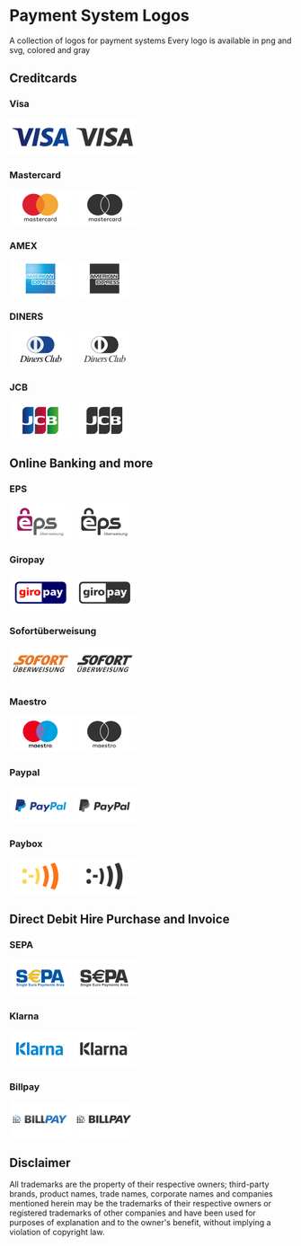 # Payment System Logos
A collection of logos for payment systems
Every logo is available in png and svg, colored and gray

## Creditcards

### Visa
<img src="logos@2x/color/visa@2x.png" width="110px" height="64px">
<img src="logos@2x/dark/visa-dark@2x.png" width="110px" height="64px">

### Mastercard
<img src="logos@2x/color/mastercard@2x.png" width="110px" height="64px">
<img src="logos@2x/dark/mastercard-dark@2x.png" width="110px" height="64px">

### AMEX
<img src="logos@2x/color/amex@2x.png" width="110px" height="64px">
<img src="logos@2x/dark/amex-dark@2x.png" width="110px" height="64px">

### DINERS
<img src="logos@2x/color/diners@2x.png" width="110px" height="64px">
<img src="logos@2x/dark/diners-dark@2x.png" width="110px" height="64px">

### JCB
<img src="logos@2x/color/jcb@2x.png" width="110px" height="64px">
<img src="logos@2x/dark/jcb-dark@2x.png" width="110px" height="64px">

## Online Banking and more

### EPS
<img src="logos@2x/color/eps@2x.png" width="110px" height="64px">
<img src="logos@2x/dark/eps-dark@2x.png" width="110px" height="64px">

### Giropay
<img src="logos@2x/color/giropay@2x.png" width="110px" height="64px">
<img src="logos@2x/dark/giropay-dark@2x.png" width="110px" height="64px">

### Sofortüberweisung
<img src="logos@2x/color/sofort@2x.png" width="110px" height="64px">
<img src="logos@2x/dark/sofort-dark@2x.png" width="110px" height="64px">

### Maestro
<img src="logos@2x/color/maestro@2x.png" width="110px" height="64px">
<img src="logos@2x/dark/maestro-dark@2x.png" width="110px" height="64px">

### Paypal
<img src="logos@2x/color/paypal@2x.png" width="110px" height="64px">
<img src="logos@2x/dark/paypal-dark@2x.png" width="110px" height="64px">

### Paybox
<img src="logos@2x/color/paybox@2x.png" width="110px" height="64px">
<img src="logos@2x/dark/paybox-dark@2x.png" width="110px" height="64px">

## Direct Debit Hire Purchase and Invoice

### SEPA
<img src="logos@2x/color/sepa@2x.png" width="110px" height="64px">
<img src="logos@2x/dark/sepa-dark@2x.png" width="110px" height="64px">

### Klarna
<img src="logos@2x/color/klarna@2x.png" width="110px" height="64px">
<img src="logos@2x/dark/klarna-dark@2x.png" width="110px" height="64px">

### Billpay
<img src="logos@2x/color/billpay@2x.png" width="110px" height="64px">
<img src="logos@2x/dark/billpay-dark@2x.png" width="110px" height="64px">

## Disclaimer

All trademarks are the property of their respective owners; third-party brands, product names, trade names, corporate names and companies mentioned herein may be the trademarks of their respective owners or registered trademarks of other companies and have been used for purposes of explanation and to the owner's benefit, without implying a violation of copyright law.
